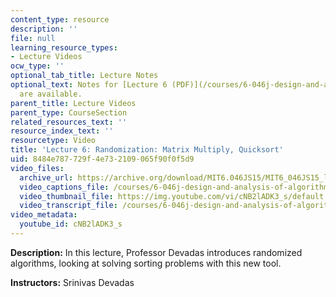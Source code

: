 ```yaml
---
content_type: resource
description: ''
file: null
learning_resource_types:
- Lecture Videos
ocw_type: ''
optional_tab_title: Lecture Notes
optional_text: Notes for [Lecture 6 (PDF)](/courses/6-046j-design-and-analysis-of-algorithms-spring-2015/resources/mit6_046js15_lec06)
  are available.
parent_title: Lecture Videos
parent_type: CourseSection
related_resources_text: ''
resource_index_text: ''
resourcetype: Video
title: 'Lecture 6: Randomization: Matrix Multiply, Quicksort'
uid: 8484e787-729f-4e73-2109-065f90f0f5d9
video_files:
  archive_url: https://archive.org/download/MIT6.046JS15/MIT6_046JS15_lec06_300k.mp4
  video_captions_file: /courses/6-046j-design-and-analysis-of-algorithms-spring-2015/f62deae5ca885d2db2efb621e02a92fb_cNB2lADK3_s.vtt
  video_thumbnail_file: https://img.youtube.com/vi/cNB2lADK3_s/default.jpg
  video_transcript_file: /courses/6-046j-design-and-analysis-of-algorithms-spring-2015/c8888f8cb42e1d6e1a2f11f9f71d5d5e_cNB2lADK3_s.pdf
video_metadata:
  youtube_id: cNB2lADK3_s
---
```


**Description:** In this lecture, Professor Devadas introduces randomized algorithms, looking at solving sorting problems with this new tool.

**Instructors:** Srinivas Devadas